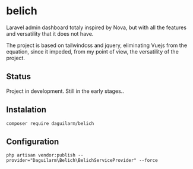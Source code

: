 # belich
Laravel admin dashboard totaly inspired by Nova, but with all the features and versatility that it does not have. 

The project is based on tailwindcss and jquery, eliminating Vuejs from the equation, since it impeded, from my point of view, the versatility of the project.

## Status 

Project in development. Still in the early stages..

## Instalation

`composer require daguilarm/belich`

## Configuration 

`php artisan vendor:publish --provider="Daguilarm\Belich\BelichServiceProvider" --force`
